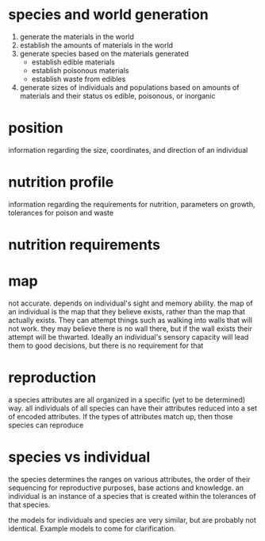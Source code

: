 # species and world generation

1. generate the materials in the world
2. establish the amounts of materials in the world
3. generate species based on the materials generated
    - establish edible materials
    - establish poisonous materials
    - establish waste from edibles
4. generate sizes of individuals and populations based on amounts of materials
   and their status os edible, poisonous, or inorganic

# position

information regarding the size, coordinates, and direction of an individual

# nutrition profile

information regarding the requirements for nutrition, parameters on growth,
tolerances for poison and waste

# nutrition requirements

# map

not accurate. depends on individual's sight and memory ability.
the map of an individual is the map that they believe exists,
rather than the map that actually exists. They can attempt things
such as walking into walls that will not work. they may believe
there is no wall there, but if the wall exists their attempt will
be thwarted. Ideally an individual's sensory capacity will lead them
to good decisions, but there is no requirement for that


# reproduction

a species attributes are all organized in a specific (yet to be
determined) way. all individuals of all species can have their
attributes reduced into a set of encoded attributes. If the
types of attributes match up, then those species can reproduce

# species vs individual

the species determines the ranges on various attributes, the
order of their sequencing for reproductive purposes, base actions
and knowledge. an individual is an instance of a species that
is created within the tolerances of that species.

the models for individuals and species are very similar, but
are probably not identical. Example models to come for clarification.
